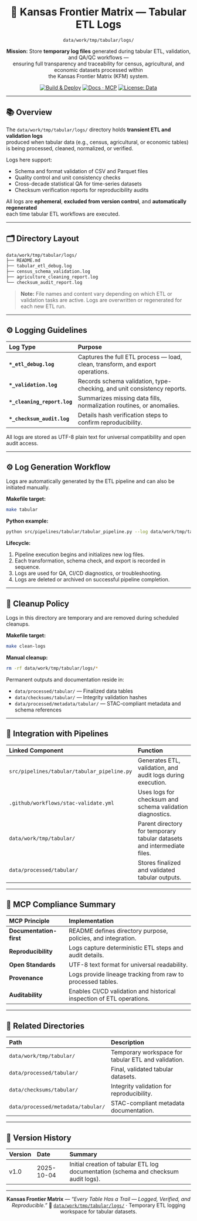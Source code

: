 <div align="center">

# 🧾 Kansas Frontier Matrix — Tabular ETL Logs  
`data/work/tmp/tabular/logs/`

**Mission:** Store **temporary log files** generated during tabular ETL, validation, and QA/QC workflows —  
ensuring full transparency and traceability for census, agricultural, and economic datasets processed within  
the Kansas Frontier Matrix (KFM) system.

[![Build & Deploy](https://github.com/bartytime4life/Kansas-Frontier-Matrix/actions/workflows/site.yml/badge.svg)](../../../../../../.github/workflows/site.yml)
[![Docs · MCP](https://img.shields.io/badge/Docs-MCP-blue)](../../../../../../docs/)
[![License: Data](https://img.shields.io/badge/License-CC--BY%204.0-green)](../../../../../../LICENSE)

</div>

---

## 📚 Overview

The `data/work/tmp/tabular/logs/` directory holds **transient ETL and validation logs**  
produced when tabular data (e.g., census, agricultural, or economic tables)  
is being processed, cleaned, normalized, or verified.  

Logs here support:
- Schema and format validation of CSV and Parquet files  
- Quality control and unit consistency checks  
- Cross-decade statistical QA for time-series datasets  
- Checksum verification reports for reproducibility audits  

All logs are **ephemeral**, **excluded from version control**, and **automatically regenerated**  
each time tabular ETL workflows are executed.

---

## 🗂️ Directory Layout

```bash
data/work/tmp/tabular/logs/
├── README.md
├── tabular_etl_debug.log
├── census_schema_validation.log
├── agriculture_cleaning_report.log
└── checksum_audit_report.log
````

> **Note:** File names and content vary depending on which ETL or validation tasks are active.
> Logs are overwritten or regenerated for each new ETL run.

---

## ⚙️ Logging Guidelines

| Log Type                    | Purpose                                                                        |
| :-------------------------- | :----------------------------------------------------------------------------- |
| **`*_etl_debug.log`**       | Captures the full ETL process — load, clean, transform, and export operations. |
| **`*_validation.log`**      | Records schema validation, type-checking, and unit consistency reports.        |
| **`*_cleaning_report.log`** | Summarizes missing data fills, normalization routines, or anomalies.           |
| **`*_checksum_audit.log`**  | Details hash verification steps to confirm reproducibility.                    |

All logs are stored as UTF-8 plain text for universal compatibility and open audit access.

---

## ⚙️ Log Generation Workflow

Logs are automatically generated by the ETL pipeline and can also be initiated manually.

**Makefile target:**

```bash
make tabular
```

**Python example:**

```bash
python src/pipelines/tabular/tabular_pipeline.py --log data/work/tmp/tabular/logs/tabular_etl_debug.log
```

**Lifecycle:**

1. Pipeline execution begins and initializes new log files.
2. Each transformation, schema check, and export is recorded in sequence.
3. Logs are used for QA, CI/CD diagnostics, or troubleshooting.
4. Logs are deleted or archived on successful pipeline completion.

---

## 🧹 Cleanup Policy

Logs in this directory are temporary and are removed during scheduled cleanups.

**Makefile target:**

```bash
make clean-logs
```

**Manual cleanup:**

```bash
rm -rf data/work/tmp/tabular/logs/*
```

Permanent outputs and documentation reside in:

* `data/processed/tabular/` — Finalized data tables
* `data/checksums/tabular/` — Integrity validation hashes
* `data/processed/metadata/tabular/` — STAC-compliant metadata and schema references

---

## 🧩 Integration with Pipelines

| Linked Component                            | Function                                                                |
| :------------------------------------------ | :---------------------------------------------------------------------- |
| `src/pipelines/tabular/tabular_pipeline.py` | Generates ETL, validation, and audit logs during execution.             |
| `.github/workflows/stac-validate.yml`       | Uses logs for checksum and schema validation diagnostics.               |
| `data/work/tmp/tabular/`                    | Parent directory for temporary tabular datasets and intermediate files. |
| `data/processed/tabular/`                   | Stores finalized and validated tabular outputs.                         |

---

## 🧠 MCP Compliance Summary

| MCP Principle           | Implementation                                                        |
| :---------------------- | :-------------------------------------------------------------------- |
| **Documentation-first** | README defines directory purpose, policies, and integration.          |
| **Reproducibility**     | Logs capture deterministic ETL steps and audit details.               |
| **Open Standards**      | UTF-8 text format for universal readability.                          |
| **Provenance**          | Logs provide lineage tracking from raw to processed tables.           |
| **Auditability**        | Enables CI/CD validation and historical inspection of ETL operations. |

---

## 📎 Related Directories

| Path                               | Description                                         |
| :--------------------------------- | :-------------------------------------------------- |
| `data/work/tmp/tabular/`           | Temporary workspace for tabular ETL and validation. |
| `data/processed/tabular/`          | Final, validated tabular datasets.                  |
| `data/checksums/tabular/`          | Integrity validation for reproducibility.           |
| `data/processed/metadata/tabular/` | STAC-compliant metadata documentation.              |

---

## 📅 Version History

| Version | Date       | Summary                                                                             |
| :------ | :--------- | :---------------------------------------------------------------------------------- |
| v1.0    | 2025-10-04 | Initial creation of tabular ETL log documentation (schema and checksum audit logs). |

---

<div align="center">

**Kansas Frontier Matrix** — *“Every Table Has a Trail — Logged, Verified, and Reproducible.”*
📍 [`data/work/tmp/tabular/logs/`](.) · Temporary ETL logging workspace for tabular datasets.

</div>
